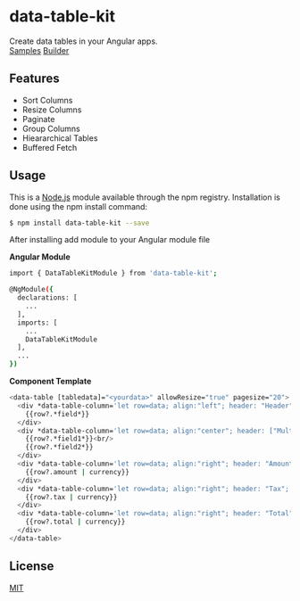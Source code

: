 # data-table-kit
Create data tables in your Angular apps.  
[Samples](https://component-kit-ng.codeenthusiast.com/)
[Builder](https://component-kit-ng.codeenthusiast.com/builder/datatable)

## Features
- Sort Columns
- Resize Columns 
- Paginate
- Group Columns
- Hieararchical Tables
- Buffered Fetch


## Usage
This is a [Node.js](https://nodejs.org/en/) module available through the npm registry. Installation is done using the npm install command:

```bash
$ npm install data-table-kit --save
```

After installing add module to your Angular module file

**Angular Module**
```bash
import { DataTableKitModule } from 'data-table-kit';

@NgModule({
  declarations: [
    ...
  ],
  imports: [
    ...
    DataTableKitModule
  ],
  ...
})

```
**Component Template**
```bash
<data-table [tabledata]="<yourdata>" allowResize="true" pagesize="20">
  <div *data-table-column='let row=data; align:"left"; header: "Header"; sort:"code";'>
    {{row?.*field*}}
  </div>
  <div *data-table-column='let row=data; align:"center"; header: ["Multi-Line", "Header"];'>
    {{row?.*field1*}}<br/>
    {{row?.*field2*}}
  </div>
  <div *data-table-column='let row=data; align:"right"; header: "Amount"; groupHeader:"Invoiced Amount"; groupColumns: 3;'>
    {{row?.amount | currency}}
  </div>
  <div *data-table-column='let row=data; align:"right"; header: "Tax";'>
    {{row?.tax | currency}}
  </div>
  <div *data-table-column='let row=data; align:"right"; header: "Total";'>
    {{row?.total | currency}}
  </div>
</data-table>
```

## License
[MIT](https://opensource.org/licenses/MIT)
